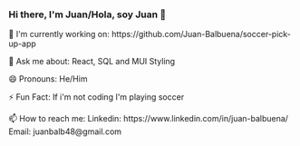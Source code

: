 ### Hi there, I'm Juan/Hola, soy Juan 👋

<!--
**Juan-Balbuena/Juan-Balbuena** is a ✨ _special_ ✨ repository because its `README.md` (this file) appears on your GitHub profile.

Here are some ideas to get you started:

- 🔭 I’m currently working on ... 
- 🌱 I’m currently learning ...
- 👯 I’m looking to collaborate on ...
- 🤔 I’m looking for help with ...
- 💬 Ask me about ...
- 📫 How to reach me: ...
- 😄 Pronouns: ...
- ⚡ Fun fact: ...
-->
<link rel="stylesheet" href="style.css" />
<p> 🔭 I'm currently working on: <src>https://github.com/Juan-Balbuena/soccer-pick-up-app</src></p>
<p> 💬 Ask me about: React, SQL and MUI Styling</p>
<p> 😄 Pronouns: He/Him</p>
<p> ⚡ Fun Fact: If i'm not coding I'm playing soccer</p>
<p> 📫 How to reach me: Linkedin: <src>https://www.linkedin.com/in/juan-balbuena/</src> Email: juanbalb48@gmail.com</p>

